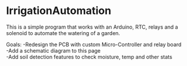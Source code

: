 # IrrigationAutomation
This is a simple program that works with an Arduino, RTC, relays and a solenoid to automate the watering of a garden.

Goals:
-Redesign the PCB with custom Micro-Controller and relay board  
-Add a schematic diagram to this page  
-Add soil detection features to check moisture, temp and other stats    
